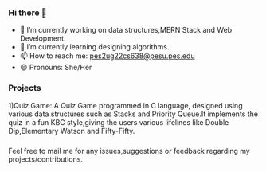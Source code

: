 ### Hi there 👋

<!--
**Umang8251/Umang8251** is a ✨ _special_ ✨ repository because its `README.md` (this file) appears on your GitHub profile.

Here are some ideas to get you started:
-
-->
- 🔭 I’m currently working on data structures,MERN Stack and Web Development.
- 🌱 I’m currently learning designing algorithms.
- 📫 How to reach me: pes2ug22cs638@pesu.pes.edu
- 😄 Pronouns: She/Her
 <!--
- 👯 I’m looking to collaborate on ...
- 🤔 I’m looking for help with ...
- 💬 Ask me about :
-->
### Projects
1)Quiz Game: 
A Quiz Game programmed in C language, designed using various data structures such as Stacks and Priority Queue.It implements the quiz in a fun KBC style,giving the users various lifelines like Double Dip,Elementary Watson and Fifty-Fifty.

 ### 
 Feel free to mail me for any issues,suggestions or feedback regarding my projects/contributions.
